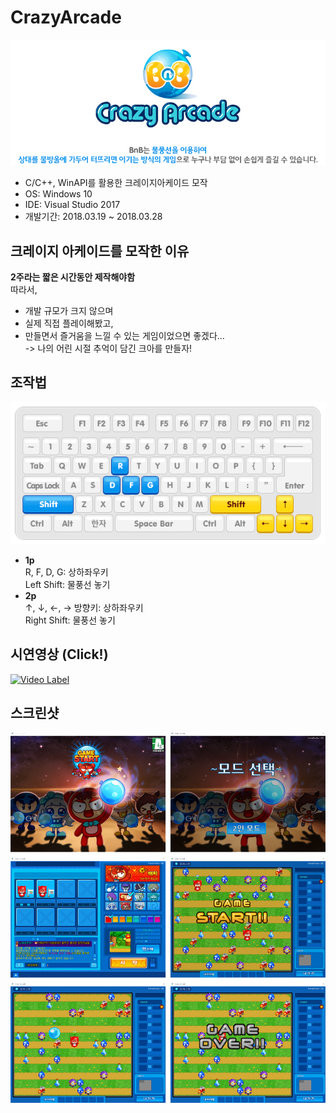 # CrazyArcade
![desc.png](https://github.com/HelloWoori/CrazyArcade/blob/master/Screenshot/desc.png)
- C/C++, WinAPI를 활용한 크레이지아케이드 모작
- OS: Windows 10
- IDE: Visual Studio 2017
- 개발기간: 2018.03.19 ~ 2018.03.28  

## 크레이지 아케이드를 모작한 이유
**2주라는 짧은 시간동안 제작해야함**  
따라서,   
- 개발 규모가 크지 않으며
- 실제 직접 플레이해봤고,
- 만들면서 즐거움을 느낄 수 있는 게임이었으면 좋겠다...  
-> 나의 어린 시절 추억이 담긴 크아를 만들자!

## 조작법
![Keyboard.png](https://github.com/HelloWoori/CrazyArcade/blob/master/Screenshot/Keyboard.png)    
- **1p**   
R, F, D, G: 상하좌우키  
Left Shift: 물풍선 놓기  
- **2p**  
 ↑, ↓, ←, → 방향키: 상하좌우키  
 Right Shift: 물풍선 놓기  
 
## 시연영상 (Click!)
[![Video Label](https://i.ytimg.com/vi/HwBAzOAYNjk/maxresdefault.jpg)](https://youtu.be/HwBAzOAYNjk)  

## 스크린샷
![images.png](https://github.com/HelloWoori/CrazyArcade/blob/master/Screenshot/images.png)  
